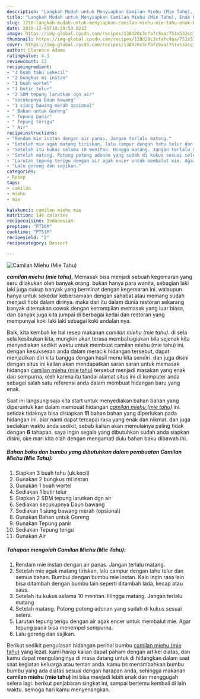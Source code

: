 ```yaml
---
description: "Langkah Mudah untuk Menyiapkan Camilan Miehu (Mie Tahu), Enak Banget"
title: "Langkah Mudah untuk Menyiapkan Camilan Miehu (Mie Tahu), Enak Banget"
slug: 1218-langkah-mudah-untuk-menyiapkan-camilan-miehu-mie-tahu-enak-banget
date: 2020-12-05T18:39:53.023Z
image: https://img-global.cpcdn.com/recipes/138d20c3cfafc9aa/751x532cq70/camilan-miehu-mie-tahu-foto-resep-utama.jpg
thumbnail: https://img-global.cpcdn.com/recipes/138d20c3cfafc9aa/751x532cq70/camilan-miehu-mie-tahu-foto-resep-utama.jpg
cover: https://img-global.cpcdn.com/recipes/138d20c3cfafc9aa/751x532cq70/camilan-miehu-mie-tahu-foto-resep-utama.jpg
author: Clarence Adams
ratingvalue: 4.1
reviewcount: 12
recipeingredient:
- "3 buah tahu ukkecil"
- "2 bungkus mi instan"
- "1 buah wortel"
- "1 butir telur"
- "2 SDM tepung larutkan dgn air"
- "secukupnya Daun bawang"
- "1 siung bawang merah opsional"
- " Bahan untuk Goreng"
- " Tepung panir"
- " Tepung terigu"
- " Air"
recipeinstructions:
- "Rendam mie instan dengan air panas. Jangan terlalu matang."
- "Setelah mie agak matang tiriskan, lalu campur dengan tahu telur dan semua bahan. Bumbui dengan bumbu mie instan. Kalo ingin rasa lain bisa ditambah dengan bumbu lain seperti ditambah lada, kecap atau saus."
- "Setelah itu kukus selama 10 menitan. Hingga matang. Jangan terlalu matang"
- "Setelah matang. Potong potong adonan yang sudah di kukus sesuai selera."
- "Larutan tepung terigu dengan air agak encer untuk membalut mie. Agar tepung panir bisa menempel sempurna."
- "Lalu goreng dan sajikan."
categories:
- Resep
tags:
- camilan
- miehu
- mie

katakunci: camilan miehu mie 
nutrition: 146 calories
recipecuisine: Indonesian
preptime: "PT16M"
cooktime: "PT51M"
recipeyield: "2"
recipecategory: Dessert

---
```



![Camilan Miehu (Mie Tahu)](https://img-global.cpcdn.com/recipes/138d20c3cfafc9aa/751x532cq70/camilan-miehu-mie-tahu-foto-resep-utama.jpg)

<b><i>camilan miehu (mie tahu)</i></b>, Memasak bisa menjadi sebuah kegemaran yang seru dilakukan oleh banyak orang. bukan hanya para wanita, sebagian laki laki juga cukup banyak yang berminat dengan kegemaran ini. walaupun hanya untuk sekedar kebersamaan dengan sahabat atau memang sudah menjadi hobi dalam dirinya. maka dari itu dalam dunia restoran sekarang banyak ditemukan cowok dengan ketrampilan memasak yang luar biasa, dan banyak juga kita jumpai di berbagai kedai dan restoran yang mempunyai koki laki laki sebagai koki andalan nya.

Baik, kita kembali ke hal resep makanan <i>camilan miehu (mie tahu)</i>. di sela sela kesibukan kita, mungkin akan terasa membahagiakan bila sejenak kita menyediakan sedikit waktu untuk membuat camilan miehu (mie tahu) ini. dengan kesuksesan anda dalam meracik hidangan tersebut, dapat menjadikan diri kita bangga dengan hasil menu kita sendiri. dan juga disini dengan situs ini kalian akan mendapatkan saran saran untuk memasak hidangan <u>camilan miehu (mie tahu)</u> tersebut menjadi masakan yang enak dan sempurna, oleh karena itu tandai alamat situs ini di komputer anda sebagai salah satu referensi anda dalam membuat hidangan baru yang enak.




Saat ini langsung saja kita start untuk menyediakan bahan bahan yang diperuntuk kan dalam membuat hidangan <u><i>camilan miehu (mie tahu)</i></u> ini. setidak tidaknya bisa disiapkan <b>11</b> bahan bahan yang diperlukan pada hidangan ini. biar nanti dapat tercapai rasa yang enak dan nikmat. dan juga sediakan waktu anda sedikit, sebab kalian akan memulainya paling tidak dengan <b>6</b> tahapan. saya ingin segala yang dibutuhkan sudah anda siapkan disini, oke mari kita olah dengan mengamati dulu bahan baku dibawah ini.

<!--inarticleads1-->

##### Bahan baku dan bumbu yang dibutuhkan dalam pembuatan Camilan Miehu (Mie Tahu):

1. Siapkan 3 buah tahu (uk.kecil)
1. Gunakan 2 bungkus mi instan
1. Gunakan 1 buah wortel
1. Sediakan 1 butir telur
1. Siapkan 2 SDM tepung larutkan dgn air
1. Sediakan secukupnya Daun bawang
1. Sediakan 1 siung bawang merah (opsional)
1. Gunakan  Bahan untuk Goreng
1. Gunakan  Tepung panir
1. Sediakan  Tepung terigu
1. Gunakan  Air




<!--inarticleads2-->

##### Tahapan mengolah Camilan Miehu (Mie Tahu):

1. Rendam mie instan dengan air panas. Jangan terlalu matang.
1. Setelah mie agak matang tiriskan, lalu campur dengan tahu telur dan semua bahan. Bumbui dengan bumbu mie instan. Kalo ingin rasa lain bisa ditambah dengan bumbu lain seperti ditambah lada, kecap atau saus.
1. Setelah itu kukus selama 10 menitan. Hingga matang. Jangan terlalu matang
1. Setelah matang. Potong potong adonan yang sudah di kukus sesuai selera.
1. Larutan tepung terigu dengan air agak encer untuk membalut mie. Agar tepung panir bisa menempel sempurna.
1. Lalu goreng dan sajikan.




Berikut sedikit pengulasan hidangan perihal bumbu <u>camilan miehu (mie tahu)</u> yang lezat. kami harap kalian dapat paham dengan artikel diatas, dan kamu dapat mengulanginya di masa datang untuk di hidangkan dalam saat saat kegiatan keluarga atau teman anda. kamu bs menambahkan bumbu bumbu yang ada diatas sesuai dengan harapan anda, sehingga makanan <b>camilan miehu (mie tahu)</b> ini bisa menjadi lebih enak dan menggugah selera lagi. berikut penjabaran singkat ini, sampai bertemu kembali di lain waktu. semoga hari kamu menyenangkan.
